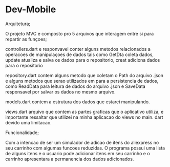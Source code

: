 # Dev-Mobile

Arquitetura;

O projeto MVC e composto pro 5 arquivos que interagem entre si para repartir as funçoes;

controllers.dart e responvavel conter alguns metodos relacionados a operacoes de manipulaçoes de dados tais como 
GetDta coleta dados, update atualiza e salva os dados para o repositorio, creat adiciona dados para o repositorio

repository.dart contem alguns metodo que coletam o Path do arquivo .json e alguns metodos que serao utilizados em 
para a persistencia de dados, como ReadData para leitura de dados do arquivo .json e SaveData responsavel por salvar os dados no mesmo arquivo. 

models.dart contem a estrutura dos dados que estarei manipulando. 

views.dart arquivo que contem as partes graficas que o aplicativo utiliza, e importante ressaltar que utilizei na minha aplicacao do views no main. dart devido uma limitacao. 

Funcionalidade;

Com a intencao de ser um simulador de adicao de itens do aliexpress no seu carrinho com algumas funcoes reduzidas. O programa possui uma lista de alguns itens e o usuario pode adicionar itens em seu carrinho e o carrinho apresentara a permanencia dos dados adicionados. 
